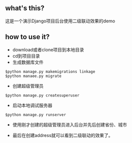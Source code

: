 ## what's this?

这是一个演示Django项目后台使用二级联动效果的demo

## how to use it?

- download或者clone项目到本地目录
- cd到项目目录
- 生成数据库文件
```
$python manage.py makemigrations linkage
$python manaee.py migrate
```
- 创建超级管理员
```
$python manage.py createsuperuser

```

- 启动本地调试服务器
```
$python manage.py runserver
```

- 使用刚才创建的超级管理员进入后台并先后创建省份、城市

- 最后在创建address就可以看到二级联动的效果了。